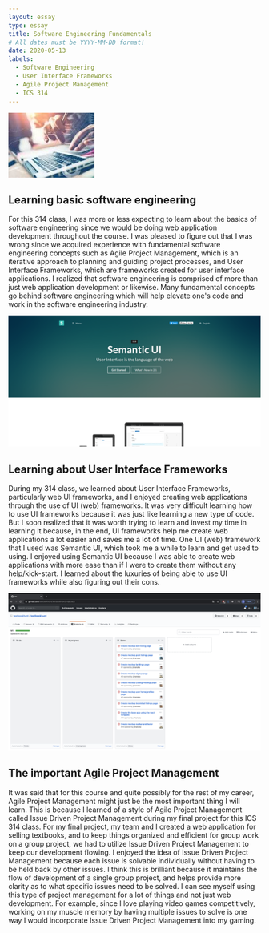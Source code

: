 ```yaml
---
layout: essay
type: essay
title: Software Engineering Fundamentals
# All dates must be YYYY-MM-DD format!
date: 2020-05-13
labels:
  - Software Engineering
  - User Interface Frameworks
  - Agile Project Management
  - ICS 314
--- 
```


<img class="ui centered medium rounded image" src="../images/software-engineering.jpg">

## Learning basic software engineering
For this 314 class, I was more or less expecting to learn about the basics of software engineering since we would be doing web application development throughout the course. I was pleased to figure out that I was wrong since we acquired experience with fundamental software engineering concepts such as Agile Project Management, which is an iterative approach to planning and guiding project processes, and User Interface Frameworks, which are frameworks created for user interface applications. I realized that software engineering is comprised of more than just web application development or likewise. Many fundamental concepts go behind software engineering which will help elevate one's code and work in the software engineering industry.

<img class="ui small right circular floated image" src="../images/semantic-ui-2.png">

## Learning about User Interface Frameworks
During my 314 class, we learned about User Interface Frameworks, particularly web UI frameworks, and I enjoyed creating web applications through the use of UI (web) frameworks. It was very difficult learning how to use UI frameworks because it was just like learning a new type of code. But I soon realized that it was worth trying to learn and invest my time in learning it because, in the end, UI frameworks help me create web applications a lot easier and saves me a lot of time. One UI (web) framework that I used was Semantic UI, which took me a while to learn and get used to using. I enjoyed using Semantic UI because I was able to create web applications with more ease than if I were to create them without any help/kick-start. I learned about the luxuries of being able to use UI frameworks while also figuring out their cons.

<img class="ui small right circular floated image" src="../images/issues-project.png">

## The important Agile Project Management
It was said that for this course and quite possibly for the rest of my career, Agile Project Management might just be the most important thing I will learn. This is because I learned of a style of Agile Project Management called Issue Driven Project Management during my final project for this ICS 314 class. For my final project, my team and I created a web application for selling textbooks, and to keep things organized and efficient for group work on a group project, we had to utilize Issue Driven Project Management to keep our development flowing. I enjoyed the idea of Issue Driven Project Management because each issue is solvable individually without having to be held back by other issues. I think this is brilliant because it maintains the flow of development of a single group project, and helps provide more clarity as to what specific issues need to be solved. I can see myself using this type of project management for a lot of things and not just web development. For example, since I love playing video games competitively, working on my muscle memory by having multiple issues to solve is one way I would incorporate Issue Driven Project Management into my gaming.

